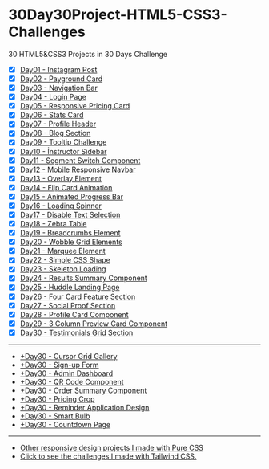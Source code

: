 # 30Day30Project-HTML5-CSS3-Challenges

30 HTML5&amp;CSS3 Projects in 30 Days Challenge

- [x] [Day01 - Instagram Post](https://htmlpreview.github.io/?https://github.com/selimbiber/-30Day30Project-HTML5-CSS3-Challenges/blob/main/Day01-instagram-post/index.html)
- [x] [Day02 - Payground Card](https://htmlpreview.github.io/?https://github.com/selimbiber/30Day30Project-HTML5-CSS3-Challenges/blob/main/Day02-playground-card/index.html)
- [x] [Day03 - Navigation Bar](https://htmlpreview.github.io/?https://github.com/selimbiber/30Day30Project-HTML5-CSS3-Challenges/blob/main/Day03-navigation-bar/index.html)
- [x] [Day04 - Login Page](https://htmlpreview.github.io/?https://github.com/selimbiber/30Day30Project-HTML5-CSS3-Challenges/blob/main/Day04-login-page/index.html)
- [x] [Day05 - Responsive Pricing Card](https://htmlpreview.github.io/?https://github.com/selimbiber/30Day30Project-HTML5-CSS3-Challenges/blob/main/Day05-responsive-pricing-card/index.html)
- [x] [Day06 - Stats Card](https://htmlpreview.github.io/?https://github.com/selimbiber/30Day30Project-HTML5-CSS3-Challenges/blob/main/Day06-stats-card/index.html)
- [x] [Day07 - Profile Header](https://htmlpreview.github.io/?https://github.com/selimbiber/30Day30Project-HTML5-CSS3-Challenges/blob/main/Day07-profile-header/index.html)
- [x] [Day08 - Blog Section](https://htmlpreview.github.io/?https://github.com/selimbiber/30Day30Project-HTML5-CSS3-Challenges/blob/main/Day08-blog-section/index.html)
- [x] [Day09 - Tooltip Challenge](https://htmlpreview.github.io/?https://github.com/selimbiber/30Day30Project-HTML5-CSS3-Challenges/blob/main/Day09-tooltip-challenge/index.html)
- [x] [Day10 - İnstructor Sidebar](https://htmlpreview.github.io/?https://github.com/selimbiber/30Day30Project-HTML5-CSS3-Challenges/blob/main/Day10-instructor-sidebar/index.html)
- [x] [Day11 - Segment Switch Component](https://htmlpreview.github.io/?https://github.com/selimbiber/30Day30Project-HTML5-CSS3-Challenges/blob/main/Day11-segment-switch-component/index.html)
- [x] [Day12 - Mobile Responsive Navbar](https://htmlpreview.github.io/?https://github.com/selimbiber/30Day30Project-HTML5-CSS3-Challenges/blob/main/Day12-mobile-responsive-navbar/index.html)
- [x] [Day13 - Overlay Element](https://htmlpreview.github.io/?https://github.com/selimbiber/30Day30Project-HTML5-CSS3-Challenges/blob/main/Day13-overlay-element/index.html)
- [x] [Day14 - Flip Card Animation](https://htmlpreview.github.io/?https://github.com/selimbiber/30Day30Project-HTML5-CSS3-Challenges/blob/main/Day14-flip-card-animation/index.html)
- [x] [Day15 - Animated Progress Bar](https://htmlpreview.github.io/?https://github.com/selimbiber/30Day30Project-HTML5-CSS3-Challenges/blob/main/Day15-animated-progress-bar/index.html)
- [x] [Day16 - Loading Spinner](https://htmlpreview.github.io/?https://github.com/selimbiber/30Day30Project-HTML5-CSS3-Challenges/blob/main/Day16-loading-spinner/index.html)
- [x] [Day17 - Disable Text Selection](https://htmlpreview.github.io/?https://github.com/selimbiber/30Day30Project-HTML5-CSS3-Challenges/blob/main/Day17-disable-text-selection/index.html)
- [x] [Day18 - Zebra Table](https://htmlpreview.github.io/?https://github.com/selimbiber/30Day30Project-HTML5-CSS3-Challenges/blob/main/Day18-zebra-table/index.html)
- [x] [Day19 - Breadcrumbs Element](https://htmlpreview.github.io/?https://github.com/selimbiber/30Day30Project-HTML5-CSS3-Challenges/blob/main/Day19-breadcrumbs-element/index.html)
- [x] [Day20 - Wobble Grid Elements](https://htmlpreview.github.io/?https://github.com/selimbiber/30Day30Project-HTML5-CSS3-Challenges/blob/main/Day20-wobble-grid-elements/index.html)
- [x] [Day21 - Marquee Element](https://htmlpreview.github.io/?https://github.com/selimbiber/30Day30Project-HTML5-CSS3-Challenges/blob/main/Day21-marquee-element/index.html)
- [x] [Day22 - Simple CSS Shape](https://htmlpreview.github.io/?https://github.com/selimbiber/30Day30Project-HTML5-CSS3-Challenges/blob/main/Day22-simple-css-shape/index.html)
- [x] [Day23 - Skeleton Loading](https://htmlpreview.github.io/?https://github.com/selimbiber/30Day30Project-HTML5-CSS3-Challenges/blob/main/Day23-skeleton-loading/index.html)
- [x] [Day24 - Results Summary Component](https://htmlpreview.github.io/?https://github.com/selimbiber/30Day30Project-HTML5-CSS3-Challenges/blob/main/Day24-results-summary-component/index.html)
- [x] [Day25 - Huddle Landing Page](https://htmlpreview.github.io/?https://github.com/selimbiber/30Day30Project-HTML5-CSS3-Challenges/blob/main/Day25-huddle-landing-page/index.html)
- [x] [Day26 - Four Card Feature Section](https://htmlpreview.github.io/?https://github.com/selimbiber/30Day30Project-HTML5-CSS3-Challenges/blob/main/Day26-four-card-feature-section/index.html)
- [x] [Day27 - Social Proof Section](https://htmlpreview.github.io/?https://github.com/selimbiber/30Day30Project-HTML5-CSS3-Challenges/blob/main/Day27-social-proof-section/index.html)
- [x] [Day28 - Profile Card Component](https://htmlpreview.github.io/?https://github.com/selimbiber/30Day30Project-HTML5-CSS3-Challenges/blob/main/Day28-profile-card-component/index.html)
- [x] [Day29 - 3 Column Preview Card Component](https://htmlpreview.github.io/?https://github.com/selimbiber/30Day30Project-HTML5-CSS3-Challenges/blob/main/Day29-3-column-preview-card-component/index.html)
- [x] [Day30 - Testimonials Grid Section](https://htmlpreview.github.io/?https://github.com/selimbiber/30Day30Project-HTML5-CSS3-Challenges/blob/main/Day30-testimonials-grid-section/index.html)

---

- [+Day30 - Cursor Grid Gallery](https://htmlpreview.github.io/?https://github.com/selimbiber/30Day30Project-HTML5-CSS3-Challenges/blob/main/%2BDay30-cursor-grid-gallery/index.html)
- [+Day30 - Sign-up Form](https://htmlpreview.github.io/?https://github.com/selimbiber/30Day30Project-HTML5-CSS3-Challenges/blob/main/%2BDay30-sign-up-form/index.html)
- [+Day30 - Admin Dashboard](https://htmlpreview.github.io/?https://github.com/selimbiber/30Day30Project-HTML5-CSS3-Challenges/blob/main/%2BDay30-admin-dashboard/index.html)
- [+Day30 - QR Code Component](https://htmlpreview.github.io/?https://github.com/selimbiber/30Day30Project-HTML5-CSS3-Challenges/blob/main/%2BDay30-qr-code-component/index.html)
- [+Day30 - Order Summary Component](https://htmlpreview.github.io/?https://github.com/selimbiber/30Day30Project-HTML5-CSS3-Challenges/blob/main/%2BDay30-order-summary-component/index.html)
- [+Day30 - Pricing Crop](https://htmlpreview.github.io/?https://github.com/selimbiber/30Day30Project-HTML5-CSS3-Challenges/blob/main/%2BDay30-pricing-crop/index.html)
- [+Day30 - Reminder Application Design](https://htmlpreview.github.io/?https://github.com/selimbiber/30Day30Project-HTML5-CSS3-Challenges/blob/main/%2BDay30-reminder-application/index.html)
- [+Day30 - Smart Bulb](https://htmlpreview.github.io/?https://github.com/selimbiber/30Day30Project-HTML5-CSS3-Challenges/blob/main/%2BDay30-smart-bulb/index.html)
- [+Day30 - Countdown Page](https://htmlpreview.github.io/?https://github.com/selimbiber/30Day30Project-HTML5-CSS3-Challenges/blob/main/%2BDay30-countdown-page/index.html)

---
- [Other responsive design projects I made with Pure CSS](https://github.com/selimbiber/Responsive-Web-Design-Certification)
- [Click to see the challenges I made with Tailwind CSS.](https://github.com/selimbiber/Tailwind-Challenges)
